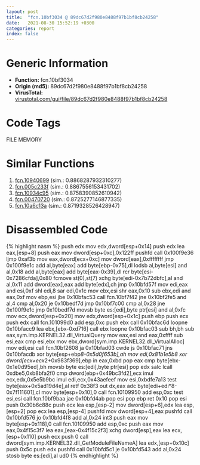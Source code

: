 ```yaml
---
layout: post
title:  "fcn.10bf3034 @ 89dc67d2f980e8488f97b1bf8cb24258"
date:   2021-08-30 15:52:19 +0300
categories: report
index: false
---
```


# Generic Information
- **Function:** fcn.10bf3034
- **Origin (md5):** 89dc67d2f980e8488f97b1bf8cb24258
- **VirusTotal:** [virustotal.com/gui/file/89dc67d2f980e8488f97b1bf8cb24258][virustotal_ref]

# Code Tags
<span class="tag" id="FILE">FILE</span>
<span class="tag" id="MEMORY">MEMORY</span>


# Similar Functions

1. [fcn.10940699][similar_1_ref] (sim.: 0.8868287932310277)
2. [fcn.005c233f][similar_2_ref] (sim.: 0.8867556153431702)
3. [fcn.10934c95][similar_3_ref] (sim.: 0.8758390852610942)
4. [fcn.00470720][similar_4_ref] (sim.: 0.8725277146877335)
5. [fcn.10a6c13a][similar_5_ref] (sim.: 0.8719328526428947)


# Disassembled Code

{% highlight nasm %}
push edx
mov edx,dword[esp+0x14]
push edx
lea eax,[esp+8]
push eax
mov dword[esp+0xc],0x122ff
pushfd
call 0x100f9e36
ljmp 0xaf3b
mov eax,dword[ecx+0xc]
mov dword[eax],0xffffffff
jmp 0x100f9e1c
add al,byte[eax]
add byte[ebp-0x75],dl
lodsb al,byte[esi]
and al,0x18
add al,byte[eax]
add byte[eax-0x39],dl
rcr byte[esi-0x7286cfda],0x80
fcmove st(0),st(7)
xchg byte[edi-0x7b72dbfc],al
and al,0x11
add dword[eax],eax
add byte[edx],ch
jmp 0x10bfd57f
mov edi,eax
and esi,0xf
shl edi,8
sar edi,0x1c
mov ebx,esi
shr eax,0x10
sub ebx,edi
and eax,0xf
mov ebp,esi
jbe 0x10bfac53
call fcn.10bf7f42
jne 0x10bf2fe5
and al,4
cmp al,0x20
je 0x10bedf7d
jmp 0x10bf7c00
cmp al,0x28
jne 0x100f9e1c
jmp 0x10bedf7d
movsb byte es:[edi],byte ptr[esi]
and al,0xfc
mov ecx,dword[esp+0x20]
mov edx,dword[esp+0x1c]
push ebp
push ecx
push edx
call fcn.101099d0
add esp,0xc
push ebx
call 0x10bfac6d
loopne 0x10bfacc9
lea ebx,[ebx-0xd716]
call ebx
loopne 0x10bfac03
sub bh,bh
sub eax,sym.imp.KERNEL32.dll_VirtualQuery
mov eax,esi
and eax,0xffff
sub esi,eax
cmp esi,ebx
mov ebx,dword[sym.imp.KERNEL32.dll_VirtualAlloc]
mov edi,esi
call fcn.10bf2608
ja 0x10bfad03
cwde
js 0x10bfac71
jns 0x10bfacdb
xor byte[esp+ebp*8-0x5d0f653b],ah
mov edi,0x81b1e5b8
xor dword[ecx+ecx*2+0x983f369],ebp
in eax,0xbd
pop eax
cmp byte[ebx-0x1e0d95ed],bh
movsb byte es:[edi],byte ptr[esi]
pop edx
salc
lcall 0xdbe5,0xb8bfa2f0
cmp dword[ebp+0x49bc3fd2],ecx
imul ecx,edx,0x5e5b9bc
imul edi,ecx,0x43aefeef
mov esi,0xbdfe7a13
test byte[eax+0x5ad19d4e],al
retf 0x38f3
out dx,eax
adc byte[edi+edi*8-0x7f111601],cl
mov byte[esp+0x10],0
call fcn.10109950
add esp,0xc
test esi,esi
call fcn.10bf9baa
jae 0x10bfd4ab
pop esi
pop ebp
ret 0x10
pop esi
push 0x30b6c88c
push ecx
lea esp,[esp-2]
mov dword[esp+6],edx
lea esp,[esp+2]
pop ecx
lea esp,[esp-4]
pushfd
mov dword[esp+4],eax
pushfd
call 0x10bfd576
jo 0x10bfd4f8
add al,0x24
int3
push eax
mov byte[esp+0x118],0
call fcn.10109950
add esp,0xc
push eax
mov eax,0x4f15c3f7
lea eax,[eax-0x4f15c2f3]
xchg dword[esp],eax
lea ecx,[esp+0x110]
push ecx
push 0
call dword[sym.imp.KERNEL32.dll_GetModuleFileNameA]
lea edx,[esp+0x10c]
push 0x5c
push edx
pushfd
call 0x10bfd5c1
je 0x10bfd543
add al,0x24
stosb byte es:[edi],al
ud0
{% endhighlight %}


[similar_1_ref]: /report/fcn.10940699@89dc67d2f980e8488f97b1bf8cb24258
[similar_2_ref]: /report/fcn.005c233f@43f1a4b17a22b06cf1d6e21e3bb2b62d
[similar_3_ref]: /report/fcn.10934c95@89dc67d2f980e8488f97b1bf8cb24258
[similar_4_ref]: /report/fcn.00470720@4fe6510221c33bf023f6abed461fc13f
[similar_5_ref]: /report/fcn.10a6c13a@89dc67d2f980e8488f97b1bf8cb24258
[virustotal_ref]: https://www.virustotal.com/gui/file/89dc67d2f980e8488f97b1bf8cb24258